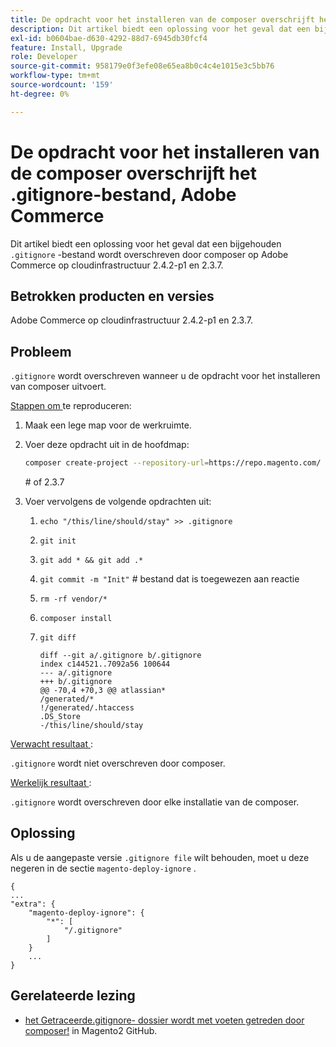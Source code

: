 ```yaml
---
title: De opdracht voor het installeren van de composer overschrijft het .gitignore-bestand, Adobe Commerce
description: Dit artikel biedt een oplossing voor het geval dat een bijgehouden `.gitignore'-bestand wordt overschreven door composer op Adobe Commerce op cloudinfrastructuur 2.4.2-p1 en 2.3.7.
exl-id: b0604bae-d630-4292-88d7-6945db30fcf4
feature: Install, Upgrade
role: Developer
source-git-commit: 958179e0f3efe08e65ea8b0c4c4e1015e3c5bb76
workflow-type: tm+mt
source-wordcount: '159'
ht-degree: 0%

---
```


# De opdracht voor het installeren van de composer overschrijft het .gitignore-bestand, Adobe Commerce

Dit artikel biedt een oplossing voor het geval dat een bijgehouden `.gitignore` -bestand wordt overschreven door composer op Adobe Commerce op cloudinfrastructuur 2.4.2-p1 en 2.3.7.

## Betrokken producten en versies

Adobe Commerce op cloudinfrastructuur 2.4.2-p1 en 2.3.7.

## Probleem

`.gitignore` wordt overschreven wanneer u de opdracht voor het installeren van composer uitvoert.

<u> Stappen om </u> te reproduceren:


1. Maak een lege map voor de werkruimte.
1. Voer deze opdracht uit in de hoofdmap:

   ```bash
   composer create-project --repository-url=https://repo.magento.com/ magento/project-community-edition:2.4.2-p1.
   ```

   \# of 2.3.7

1. Voer vervolgens de volgende opdrachten uit:
   1. `echo "/this/line/should/stay" >> .gitignore`
   1. `git init`
   1. `git add * && git add .*`
   1. `git commit -m "Init"` # bestand dat is toegewezen aan reactie
   1. `rm -rf vendor/*`
   1. `composer install`
   1. `git diff`

      ```git
      diff --git a/.gitignore b/.gitignore
      index c144521..7092a56 100644
      --- a/.gitignore
      +++ b/.gitignore
      @@ -70,4 +70,3 @@ atlassian*
      /generated/*
      !/generated/.htaccess
      .DS_Store
      -/this/line/should/stay
      ```

<u> Verwacht resultaat </u>:

`.gitignore` wordt niet overschreven door composer.

<u> Werkelijk resultaat </u>:

`.gitignore` wordt overschreven door elke installatie van de composer.

## Oplossing

Als u de aangepaste versie `.gitignore file` wilt behouden, moet u deze negeren in de sectie `magento-deploy-ignore` .

```git
{
...
"extra": {
    "magento-deploy-ignore": {
        "*": [
            "/.gitignore"
        ]
    }
    ...
}
```


## Gerelateerde lezing

* [ het Getraceerde.gitignore- dossier wordt met voeten getreden door composer!](https://github.com/magento/magento2/issues/32888) in Magento2 GitHub.
